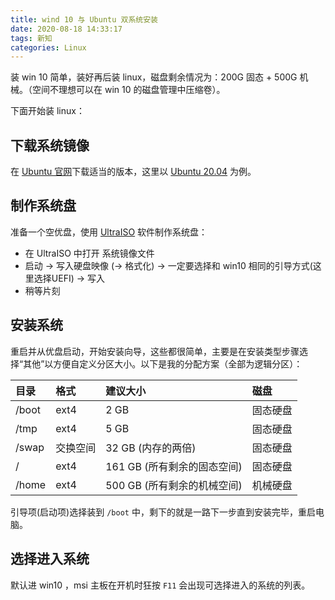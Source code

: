 ```yaml
---
title: wind 10 与 Ubuntu 双系统安装
date: 2020-08-18 14:33:17
tags: 新知
categories: Linux
---
```


装 win 10 简单，装好再后装 linux，磁盘剩余情况为：200G 固态 + 500G 机械。（空间不理想可以在 win 10 的磁盘管理中压缩卷）。

下面开始装 linux：
## 下载系统镜像
在 [Ubuntu 官网](https://ubuntu.com/#download)下载适当的版本，这里以 [Ubuntu 20.04](https://mirrors.zju.edu.cn/ubuntu-releases/20.04.1/ubuntu-20.04.1-desktop-amd64.iso) 为例。

## 制作系统盘
准备一个空优盘，使用 [UltraISO](https://cn.ultraiso.net/xiazai.html) 软件制作系统盘：
* 在 UltraISO 中打开 系统镜像文件
* 启动 -> 写入硬盘映像 (-> 格式化) -> 一定要选择和 win10 相同的引导方式(这里选择UEFI) -> 写入
* 稍等片刻

## 安装系统
重启并从优盘启动，开始安装向导，这些都很简单，主要是在安装类型步骤选择“其他”以方便自定义分区大小。以下是我的分配方案（全部为逻辑分区）：

|目录|格式|建议大小|磁盘|
|:------|:--------|:-------|:------|
| /boot | ext4    | 2 GB | 固态硬盘 |
| /tmp  | ext4    | 5 GB | 固态硬盘 |
| /swap | 交换空间| 32 GB (内存的两倍) | 固态硬盘 |
| /     | ext4    | 161 GB (所有剩余的固态空间) | 固态硬盘 |
| /home | ext4    | 500 GB (所有剩余的机械空间) | 机械硬盘 |

引导项(启动项)选择装到 `/boot` 中，剩下的就是一路下一步直到安装完毕，重启电脑。
## 选择进入系统
默认进 win10 ，msi 主板在开机时狂按 `F11` 会出现可选择进入的系统的列表。
